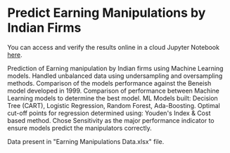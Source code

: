 # Predict Earning Manipulations by Indian Firms

You can access and verify the results online in a cloud Jupyter Notebook <a href="https://dataplatform.cloud.ibm.com/analytics/notebooks/v2/90db06e5-1e84-4a95-8226-394b6b857290/view?access_token=4056a807092946051a034b3db79f6b76f8e6df2276cb116cd4ac862905893fc8">here</a>.

Prediction of Earning manipulation by Indian firms using Machine Learning models. 
Handled unbalanced data using undersampling and oversampling methods. 
Comparison of the models performance against the Beneish model developed in 1999. 
Comparison of performance between Machine Learning models to determine the best model. 
ML Models built: Decision Tree (CART), Logistic Regression, Random Forest, Ada-Boosting. 
Optimal cut-off points for regression determined using: Youden's Index & Cost based method. 
Chose Sensitivity as the major performance indicator to ensure models predict the manipulators correctly. 

Data present in "Earning Manipulations Data.xlsx" file. 
